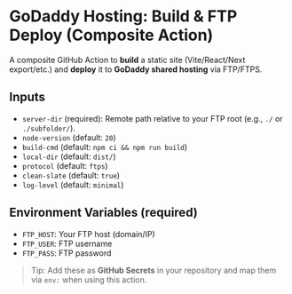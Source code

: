 # GoDaddy Hosting: Build & FTP Deploy (Composite Action)

A composite GitHub Action to **build** a static site (Vite/React/Next export/etc.) and **deploy** it to **GoDaddy shared hosting** via FTP/FTPS.

## Inputs
- `server-dir` (required): Remote path relative to your FTP root (e.g., `./` or `./subfolder/`).
- `node-version` (default: `20`)
- `build-cmd` (default: `npm ci && npm run build`)
- `local-dir` (default: `dist/`)
- `protocol` (default: `ftps`)
- `clean-slate` (default: `true`)
- `log-level` (default: `minimal`)

## Environment Variables (required)
- `FTP_HOST`: Your FTP host (domain/IP)
- `FTP_USER`: FTP username
- `FTP_PASS`: FTP password

> Tip: Add these as **GitHub Secrets** in your repository and map them via `env:` when using this action.
